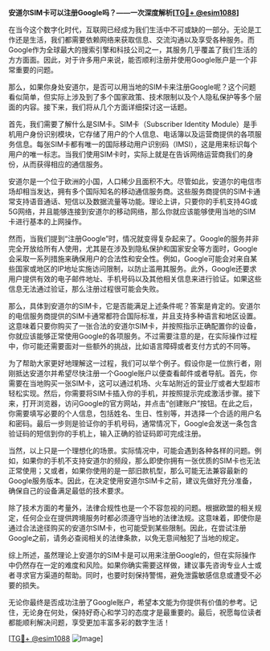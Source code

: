 **安道尔SIM卡可以注册Google吗？——一次深度解析[[TG💪+ @esim1088](https://t.me/s/esim1088)]**

在当今这个数字化时代，互联网已经成为我们生活中不可或缺的一部分。无论是工作还是生活，我们都需要依赖网络来获取信息、交流沟通以及享受各种服务。而Google作为全球最大的搜索引擎和科技公司之一，其服务几乎覆盖了我们生活的方方面面。因此，对于许多用户来说，能否顺利注册并使用Google账户是一个非常重要的问题。

那么，如果你身处安道尔，是否可以用当地的SIM卡来注册Google呢？这个问题看似简单，但实际上涉及到了多个国家政策、技术限制以及个人隐私保护等多个层面的内容。接下来，我们将从几个方面详细探讨这一话题。

首先，我们需要了解什么是SIM卡。SIM卡（Subscriber Identity Module）是手机用户身份识别模块，它存储了用户的个人信息、电话簿以及运营商提供的各项服务信息。每张SIM卡都有唯一的国际移动用户识别码（IMSI），这是用来标识每个用户的唯一标志。当我们使用SIM卡时，实际上就是在告诉网络运营商我们的身份，从而获得相应的通信服务。

安道尔是一个位于欧洲的小国，人口稀少且面积不大。尽管如此，安道尔的电信市场却相当发达，拥有多个国际知名的移动通信服务商。这些服务商提供的SIM卡通常支持语音通话、短信以及数据流量等功能。理论上讲，只要你的手机支持4G或5G网络，并且能够连接到安道尔的移动网络，那么你就应该能够使用当地的SIM卡进行基本的上网操作。

然而，当我们提到“注册Google”时，情况就变得复杂起来了。Google的服务并非完全开放给所有人使用，尤其是在涉及到隐私保护和国家安全等方面时，Google会采取一系列措施来确保用户的合法性和安全性。例如，Google可能会对来自某些国家或地区的IP地址实施访问限制，以防止滥用其服务。此外，Google还要求用户提供有效的电子邮件地址、手机号码以及其他相关信息来进行验证。如果这些信息无法通过验证，那么注册过程很可能会失败。

那么，具体到安道尔的SIM卡，它是否能满足上述条件呢？答案是肯定的。安道尔的电信服务商提供的SIM卡通常都符合国际标准，并且支持多种语言和地区设置。这意味着只要你购买了一张合法的安道尔SIM卡，并按照指示正确配置你的设备，你就应该能够正常使用Google的各项服务。不过需要注意的是，在实际操作过程中，你可能还需要面对一些额外的挑战，比如语言障碍或者支付方式的不同等。

为了帮助大家更好地理解这一过程，我们可以举个例子。假设你是一位旅行者，刚刚抵达安道尔并希望尽快注册一个Google账户以便查看邮件或者导航。首先，你需要在当地购买一张SIM卡，这可以通过机场、火车站附近的营业厅或者大型超市轻松实现。然后，你需要将SIM卡插入你的手机，并按照提示完成激活步骤。接下来，打开浏览器，访问Google的官方网站，并点击“创建账户”按钮。在此之后，你需要填写必要的个人信息，包括姓名、生日、性别等，并选择一个合适的用户名和密码。最后一步则是验证你的手机号码，通常情况下，Google会发送一条包含验证码的短信到你的手机上，输入正确的验证码即可完成注册。

当然，以上只是一个理想化的场景。实际情况中，可能会遇到各种各样的问题。例如，如果你的手机不支持安道尔的频段，那么即使你拥有一张优质的SIM卡也无法正常使用；又或者，如果你使用的是一部旧款机型，那么可能无法兼容最新的Google服务版本。因此，在决定使用安道尔SIM卡之前，建议先做好充分准备，确保自己的设备满足最低的技术要求。

除了技术方面的考量外，法律合规性也是一个不容忽视的问题。根据欧盟的相关规定，任何企业在提供跨境服务时都必须遵守当地的法律法规。这意味着，即使你是通过合法途径购买的安道尔SIM卡，也可能受到某些限制。因此，在尝试注册Google之前，请务必查阅相关的法律条款，以免无意间触犯了当地的规定。

综上所述，虽然理论上安道尔的SIM卡是可以用来注册Google的，但在实际操作中仍然存在一定的难度和风险。如果你确实需要这样做，建议事先咨询专业人士或者寻求官方渠道的帮助。同时，也要时刻保持警惕，避免泄露敏感信息或遭受不必要的损失。

无论你最终是否成功注册了Google账户，希望本文能为你提供有价值的参考。记住，无论身在何处，保持好奇心和学习的态度才是最重要的。最后，祝愿每位读者都能顺利解决问题，享受更加丰富多彩的数字生活！

[[TG💪+ @esim1088](https://t.me/s/esim1088) ![Image](https://i.postimg.cc/4NQfJmqS/Snipaste-2025-05-13-00-14-12.png)]
